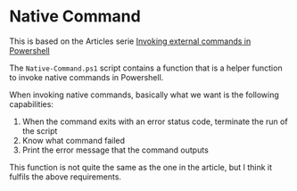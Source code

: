 # Native Command

This is based on the Articles serie [Invoking external commands in Powershell](https://mnaoumov.wordpress.com/2015/01/11/execution-of-external-commands-in-powershell-done-right/)

The `Native-Command.ps1` script contains a function that is a helper function to invoke native commands in Powershell.

When invoking native commands, basically what we want is the following capabilities:

1. When the command exits with an error status code, terminate the run of the script
2. Know what command failed
3. Print the error message that the command outputs

This function is not quite the same as the one in the article, but I think it fulfils the above requirements.